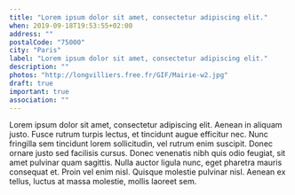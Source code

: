 ```yaml
---
title: "Lorem ipsum dolor sit amet, consectetur adipiscing elit."
when: 2019-09-18T19:53:55+02:00
address: ""
postalCode: "75000"
city: "Paris"
label: "Lorem ipsum dolor sit amet, consectetur adipiscing elit."
description: ""
photos: "http://longvilliers.free.fr/GIF/Mairie-w2.jpg"
draft: true
important: true
association: ""
---
```


Lorem ipsum dolor sit amet, consectetur adipiscing elit. Aenean in aliquam justo. Fusce rutrum turpis lectus, et tincidunt augue efficitur nec. Nunc fringilla sem tincidunt lorem sollicitudin, vel rutrum enim suscipit. Donec ornare justo sed facilisis cursus. Donec venenatis nibh quis odio feugiat, sit amet pulvinar quam sagittis. Nulla auctor ligula nunc, eget pharetra mauris consequat et. Proin vel enim nisl. Quisque molestie pulvinar nisl. Aenean ex tellus, luctus at massa molestie, mollis laoreet sem.